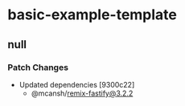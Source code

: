 # basic-example-template

## null

### Patch Changes

- Updated dependencies [9300c22]
  - @mcansh/remix-fastify@3.2.2
